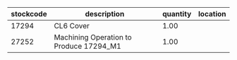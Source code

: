 |stockcode|description|quantity|location|
|---------|-----------|--------|--------|
|17294|CL6 Cover|1.00||
|27252|Machining Operation to Produce 17294_M1|1.00||
